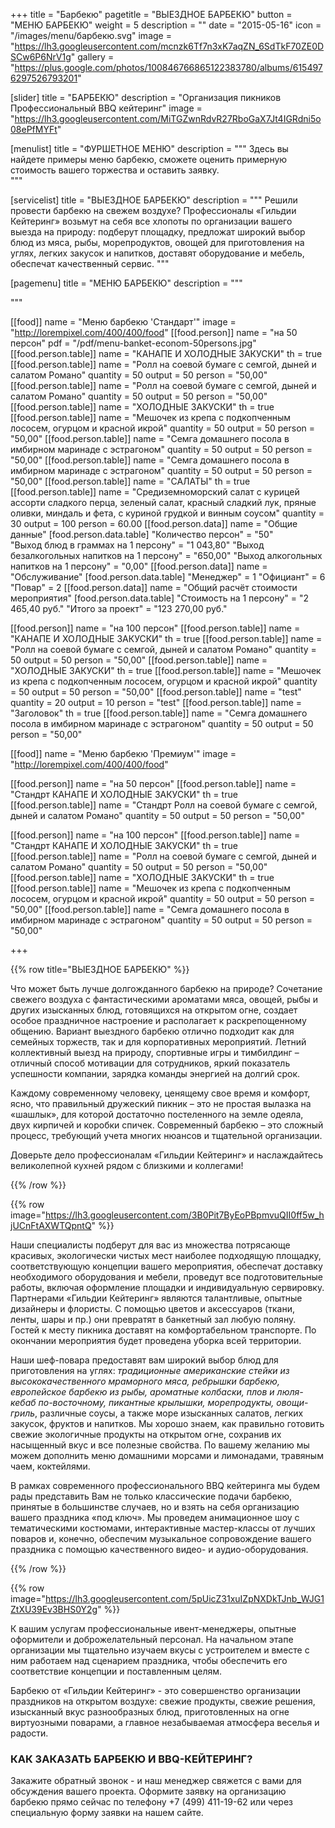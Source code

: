 +++
title = "Барбекю"
pagetitle = "ВЫЕЗДНОЕ БАРБЕКЮ"
button = "МЕНЮ БАРБЕКЮ"
weight = 5
description = ""
date = "2015-05-16"
icon = "/images/menu/барбекю.svg"
image = "https://lh3.googleusercontent.com/mcnzk6Tf7n3xK7aqZN_6SdTkF70ZE0DSCw6P6NrV1g"
gallery = "https://plus.google.com/photos/100846766865122383780/albums/6154976297526793201"

[slider]
  title = "БАРБЕКЮ"
  description = "Организация пикников <br> Профессиональный BBQ кейтеринг"
  image = "https://lh3.googleusercontent.com/MiTGZwnRdvR27RboGaX7Jt4IGRdni5o08ePfMYFt"

  [menulist]
    title = "ФУРШЕТНОЕ МЕНЮ"
    description = """
  Здесь вы найдете примеры меню барбекю, сможете оценить примерную стоимость вашего торжества и оставить заявку.  
  """  

[servicelist]
  title = "ВЫЕЗДНОЕ БАРБЕКЮ"
  description = """
  Решили провести барбекю на свежем воздухе? Профессионалы «Гильдии Кейтеринг» возьмут на себя все хлопоты по организации вашего выезда на природу: подберут площадку, предложат широкий выбор блюд из мяса, рыбы, морепродуктов, овощей для приготовления на углях, легких закусок и напитков, доставят оборудование и мебель, обеспечат качественный сервис.
  """

[pagemenu]
  title = "МЕНЮ БАРБЕКЮ"
  description = """

"""


[[food]]
  name = "Меню барбекю 'Стандарт'"
  image = "http://lorempixel.com/400/400/food"
  [[food.person]]
    name = "на 50 персон"
    pdf = "/pdf/menu-banket-econom-50persons.jpg"
    [[food.person.table]]
      name = "КАНАПЕ И ХОЛОДНЫЕ ЗАКУСКИ"
      th = true
    [[food.person.table]]
      name = "Ролл на соевой бумаге с семгой, дыней и салатом Романо"
      quantity = 50
      output = 50
      person = "50,00"
    [[food.person.table]]
      name = "Ролл на соевой бумаге с семгой, дыней и салатом Романо"
      quantity = 50
      output = 50
      person = "50,00"
    [[food.person.table]]
      name = "ХОЛОДНЫЕ ЗАКУСКИ"
      th = true
    [[food.person.table]]
      name = "Мешочек из крепа с подкопченным лососем, огурцом и красной икрой"
      quantity = 50
      output = 50
      person = "50,00"
    [[food.person.table]]
      name = "Семга домашнего посола в имбирном маринаде с эстрагоном"
      quantity = 50
      output = 50
      person = "50,00"
    [[food.person.table]]
      name = "Семга домашнего посола в имбирном маринаде с эстрагоном"
      quantity = 50
      output = 50
      person = "50,00"
    [[food.person.table]]
      name = "САЛАТЫ"
      th = true
    [[food.person.table]]
      name = "Средиземноморский салат с курицей ассорти сладкого перца, зеленый салат, красный сладкий лук, пряные оливки, миндаль и фета, с куриной грудкой и винным соусом"
      quantity = 30
      output = 100
      person = 60.00
    [[food.person.data]]
      name = "Общие данные"
      [food.person.data.table]
        "Количество персон" = "50"  
        "Выход блюд в граммах на 1 персону" = "1 043,80"
        "Выход безалкогольных напитков на 1 персону" = "650,00"
        "Выход алкогольных напитков на 1 персону" = "0,00"
    [[food.person.data]]
      name = "Обслуживание"
      [food.person.data.table]
        "Менеджер" = 1
        "Официант" = 6
        "Повар" = 2
    [[food.person.data]]
      name = "Общий расчёт стоимости мероприятия"
      [food.person.data.table]
        "Стоимость на 1 персону" = "2 465,40 руб."
        "Итого за проект" = "123 270,00 руб."

  [[food.person]]
    name = "на 100 персон"
    [[food.person.table]]
      name = "КАНАПЕ И ХОЛОДНЫЕ ЗАКУСКИ"
      th = true
    [[food.person.table]]
      name = "Ролл на соевой бумаге с семгой, дыней и салатом Романо"
      quantity = 50
      output = 50
      person = "50,00"
    [[food.person.table]]
      name = "ХОЛОДНЫЕ ЗАКУСКИ"
      th = true
    [[food.person.table]]
      name = "Мешочек из крепа с подкопченным лососем, огурцом и красной икрой"
      quantity = 50
      output = 50
      person = "50,00"
    [[food.person.table]]
      name = "test"
      quantity = 20
      output = 10
      person = "test"
    [[food.person.table]]
      name = "Заголовок"
      th = true
    [[food.person.table]]
      name = "Семга домашнего посола в имбирном маринаде с эстрагоном"
      quantity = 50
      output = 50
      person = "50,00"

[[food]]
  name = "Меню барбекю 'Премиум'"
  image = "http://lorempixel.com/400/400/food"

  [[food.person]]
    name = "на 50 персон"
    [[food.person.table]]
      name = "Стандрт КАНАПЕ И ХОЛОДНЫЕ ЗАКУСКИ"
      th = true
    [[food.person.table]]
      name = "Стандрт Ролл на соевой бумаге с семгой, дыней и салатом Романо"
      quantity = 50
      output = 50
      person = "50,00"

  [[food.person]]
    name = "на 100 персон"
    [[food.person.table]]
      name = "Стандрт КАНАПЕ И ХОЛОДНЫЕ ЗАКУСКИ"
      th = true
    [[food.person.table]]
      name = "Ролл на соевой бумаге с семгой, дыней и салатом Романо"
      quantity = 50
      output = 50
      person = "50,00"
    [[food.person.table]]
      name = "ХОЛОДНЫЕ ЗАКУСКИ"
      th = true
    [[food.person.table]]
      name = "Мешочек из крепа с подкопченным лососем, огурцом и красной икрой"
      quantity = 50
      output = 50
      person = "50,00"
    [[food.person.table]]
      name = "Семга домашнего посола в имбирном маринаде с эстрагоном"
      quantity = 50
      output = 50
      person = "50,00"

+++

{{% row title="ВЫЕЗДНОЕ БАРБЕКЮ" %}}

Что может быть лучше долгожданного барбекю на природе? Сочетание свежего воздуха с фантастическими ароматами мяса, овощей, рыбы и других изысканных блюд, готовящихся на открытом огне, создает особое праздничное настроение и располагает к раскрепощенному общению. Вариант выездного барбекю отлично подходит как для семейных торжеств, так и для корпоративных мероприятий. Летний коллективный выезд на природу, спортивные игры и тимбилдинг – отличный способ мотивации для сотрудников, яркий показатель успешности компании, зарядка команды энергией на долгий срок.

Каждому современному человеку, ценящему свое время и комфорт, ясно, что правильный дружеский пикник – это не простая вылазка на «шашлык», для которой достаточно постеленного на земле одеяла, двух кирпичей и коробки спичек. Современный барбекю – это сложный процесс, требующий учета многих нюансов и тщательной организации.

Доверьте дело профессионалам «Гильдии Кейтеринг» и наслаждайтесь великолепной кухней рядом с близкими и коллегами!

{{% /row %}}

{{% row image="https://lh3.googleusercontent.com/3B0Pit7ByEoPBpmvuQII0ff5w_hjUCnFtAXWTQpntQ" %}}

Наши специалисты подберут для вас из множества потрясающе красивых, экологически чистых мест наиболее подходящую площадку, соответствующую концепции вашего мероприятия, обеспечат доставку необходимого оборудования и мебели, проведут все подготовительные работы, включая оформление площадки и индивидуальную сервировку. Партнерами «Гильдии Кейтеринг» являются талантливые, опытные дизайнеры и флористы. С помощью цветов и аксессуаров (ткани, ленты, шары и пр.) они превратят в банкетный зал любую поляну. Гостей к месту пикника доставят на комфортабельном транспорте. По окончании мероприятия будет проведена уборка всей территории.

Наши шеф-повара предоставят вам широкий выбор блюд для приготовления на углях: _традиционные американские стейки из высококачественного мраморного мяса, ребрышки барбекю, европейское барбекю из рыбы, ароматные колбаски, плов и люля-кебаб по-восточному, пикантные крылышки, морепродукты, овощи-гриль_, различные соусы, а также море изысканных салатов, легких закусок, фруктов и напитков. Мы хорошо знаем, как правильно готовить свежие экологичные продукты на открытом огне, сохранив их насыщенный вкус и все полезные свойства. По вашему желанию мы можем дополнить меню домашними морсами и лимонадами, травяным чаем, коктейлями.

В рамках современного профессионального BBQ кейтеринга мы будем рады представить Вам не только классические подачи барбекю, принятые в большинстве случаев, но и взять на себя организацию вашего праздника «под ключ». Мы проведем анимационное шоу с тематическими костюмами, интерактивные мастер-классы от лучших поваров и, конечно, обеспечим музыкальное сопровождение вашего праздника с помощью качественного видео- и аудио-оборудования.

{{% /row %}}

{{% row image="https://lh3.googleusercontent.com/5pUicZ31xuIZpNXDkTJnb_WJG1ZtXU39Ev3BHS0Y2g" %}}

К вашим услугам профессиональные ивент-менеджеры, опытные оформители и доброжелательный персонал. На начальном этапе организации мы тщательно изучаем вкусы с устроителем и вместе с ним работаем над сценарием праздника, чтобы обеспечить его соответствие концепции и поставленным целям. 

Барбекю от «Гильдии Кейтеринг»  - это совершенство организации праздников на открытом воздухе: свежие продукты, свежие решения, изысканный вкус разнообразных блюд, приготовленных на огне виртуозными поварами, а главное незабываемая атмосфера веселья и радости.

### КАК ЗАКАЗАТЬ БАРБЕКЮ И BBQ-КЕЙТЕРИНГ?

Закажите обратный звонок - и наш менеджер свяжется с вами для обсуждения вашего проекта. Оформите заявку на организацию барбекю прямо сейчас по телефону +7 (499) 411-19-62 или через специальную форму заявки на нашем сайте.

